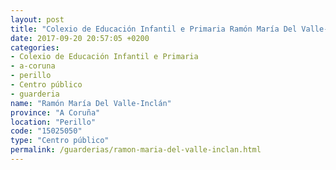 ```yaml
---
layout: post
title: "Colexio de Educación Infantil e Primaria Ramón María Del Valle-Inclán"
date: 2017-09-20 20:57:05 +0200
categories:
- Colexio de Educación Infantil e Primaria
- a-coruna
- perillo
- Centro público
- guarderia
name: "Ramón María Del Valle-Inclán"
province: "A Coruña"
location: "Perillo"
code: "15025050"
type: "Centro público"
permalink: /guarderias/ramon-maria-del-valle-inclan.html
---
```

